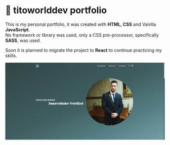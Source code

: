 # 💼 titoworlddev portfolio

This is my personal portfolio, it was created with **HTML, CSS**
and Vanilla **JavaScript**.  
No framework or library was used, only a CSS pre-processor,
specifically **SASS**, was used.

Soon it is planned to migrate the project to **React** to continue
practicing my skills.

![](/public/assets/img/screenshot.jpg)
